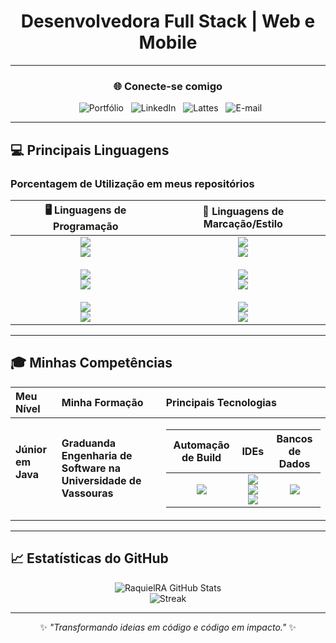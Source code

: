 <div align="center">

# Desenvolvedora Full Stack | Web e Mobile
---

### 🌐 Conecte-se comigo
<a href="https://raquielra.github.io" target="_blank" style="text-decoration: none;">
  <img src="https://img.shields.io/badge/Portfólio-310b59?style=for-the-badge" alt="Portfólio" />
</a>
<a href="https://www.linkedin.com/in/raquiel-ribeiro-alexandre-a58135265" target="_blank" style="text-decoration: none;">
  <img src="https://img.shields.io/badge/LinkedIn-310b59?style=for-the-badge" alt="LinkedIn" />
</a>
<a href="http://lattes.cnpq.br/8820589517997970" target="_blank" style="text-decoration: none;">
  <img src="https://img.shields.io/badge/Lattes-310b59?style=for-the-badge" alt="Lattes" />
</a>
<a href="mailto:raquielribeiroalexandre@gmail.com" style="text-decoration: none;">
  <img src="https://img.shields.io/badge/E--mail-310b59?style=for-the-badge" alt="E-mail" />
</a>

</div>

---

## 💻 Principais Linguagens
### Porcentagem de Utilização em meus repositórios

| 🖥️ Linguagens de Programação | 🎨 Linguagens de Marcação/Estilo |
| :---: | :---: |
| <img src="https://img.shields.io/badge/Java-222222?style=for-the-badge&logo=java&logoColor=white"/><br><img src="https://img.shields.io/badge/▮▮▮▮▮▮▮▮▮▮▮▮▮▮▮▮▮▮▮▮▯▯▯▯▯▯▯▯▯▯▯▯▯▯▯▯▯▯▯▯▯▯▯▯▯▯▯▯▯▯-40%25-6C2BD9?style=for-the-badge"/> <br><br> <img src="https://img.shields.io/badge/Python-222222?style=for-the-badge&logo=python&logoColor=white"/><br><img src="https://img.shields.io/badge/▯▯▯▯▯▯▯▯▯▯▯▯▯▯▯▯▯▯▯▯▯▯▯▯▯▯▯▯▯▯▯▯▯▯▯▯▯▯▯▯▯▯▯▯▯▯▯▯▯▯-0%25-6C2BD9?style=for-the-badge"/> <br><br> <img src="https://img.shields.io/badge/JavaScript-222222?style=for-the-badge&logo=javascript&logoColor=white"/><br><img src="https://img.shields.io/badge/▮▮▮▮▮▮▮▮▮▮▮▮▮▮▮▮▮▮▮▮▮▮▮▮▮▮▮▮▮▮▯▯▯▯▯▯▯▯▯▯▯▯▯▯▯▯▯▯▯▯-60%25-6C2BD9?style=for-the-badge"/> | <img src="https://img.shields.io/badge/HTML-222222?style=for-the-badge&logo=html5&logoColor=white"/><br><img src="https://img.shields.io/badge/▮▮▮▮▮▮▮▮▮▮▮▮▮▮▮▮▮▮▮▮▮▯▯▯▯▯▯▯▯▯▯▯▯▯▯▯▯▯▯▯▯▯▯▯▯▯▯▯▯▯-41%25-6C2BD9?style=for-the-badge"/> <br><br> <img src="https://img.shields.io/badge/XML-222222?style=for-the-badge&logo=xml&logoColor=white"/><br><img src="https://img.shields.io/badge/▮▮▮▮▮▮▮▮▯▯▯▯▯▯▯▯▯▯▯▯▯▯▯▯▯▯▯▯▯▯▯▯▯▯▯▯▯▯▯▯▯▯▯▯▯▯▯▯▯▯-8%25-6C2BD9?style=for-the-badge"/> <br><br> <img src="https://img.shields.io/badge/CSS-222222?style=for-the-badge&logo=css3&logoColor=white"/><br><img src="https://img.shields.io/badge/▮▮▮▮▮▮▮▮▮▮▮▮▮▮▮▮▮▮▮▮▮▯▯▯▯▯▯▯▯▯▯▯▯▯▯▯▯▯▯▯▯▯▯▯▯▯▯▯▯▯-41%25-6C2BD9?style=for-the-badge"/> |



---

## 🎓 Minhas Competências

| Meu Nível | Minha Formação | Principais Tecnologias |
| :--- | :--- | :--- |
| **Júnior em Java**<br><br> | **Graduanda Engenharia de Software na Universidade de Vassouras** | <div align="center"><table><thead><tr><th align="center">Automação de Build</th><th align="center">IDEs</th><th align="center">Bancos de Dados</th></tr></thead><tbody><tr><td align="center"><img src="https://img.shields.io/badge/Gradle-6C2BD9?style=for-the-badge&logo=gradle&logoColor=white"/></td><td align="center"><img src="https://img.shields.io/badge/VS%20Code-6C2BD9?style=for-the-badge&logo=visualstudiocode&logoColor=white"/><br><img src="https://img.shields.io/badge/IntelliJ-6C2BD9?style=for-the-badge&logo=intellijidea&logoColor=white"/><br><img src="https://img.shields.io/badge/Android%20Studio-6C2BD9?style=for-the-badge&logo=androidstudio&logoColor=white"/></td><td align="center"><img src="https://img.shields.io/badge/MySQL-6C2BD9?style=for-the-badge&logo=mysql&logoColor=white"/></td></tr></tbody></table></div> |

---

## 📈 Estatísticas do GitHub

<div align="center">

![RaquielRA GitHub Stats](https://github-readme-stats.vercel.app/api?username=RaquielRA&show_icons=true&theme=midnight-purple&title_color=bf8fff&text_color=ffffff&bg_color=0d0b24&border_color=6c2bd9)  
![Streak](https://streak-stats.demolab.com/?user=RaquielRA&theme=midnight-purple&ring=bf8fff&fire=bf8fff&currStreakLabel=ffffff)

</div>

---

<div align="center">

✨ *"Transformando ideias em código e código em impacto."* ✨

</div>
